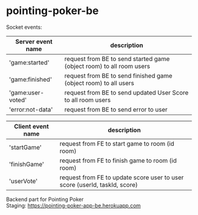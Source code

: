 # pointing-poker-be

Socket events:

| Server event name | description                                                          |
| ----------------- | -------------------------------------------------------------------- |
| 'game:started'    | request from BE to send started game (object room) to all room users |
| 'game:finished'   | request from BE to send finished game (object room) to all users     |
| 'game:user-voted' | request from BE to send updated User Score to all room users         |
| 'error:not-data'  | request from BE to send error to user                                |

| Client event name | description                                                                |
| ----------------- | -------------------------------------------------------------------------- |
| 'startGame'       | request from FE to start game to room (id room)                            |
| 'finishGame'      | request from FE to finish game to room (id room)                           |
| 'userVote'        | request from FE to update score user to user score (userId, taskId, score) |

Backend part for Pointing Poker  
Staging: https://pointing-poker-app-be.herokuapp.com
